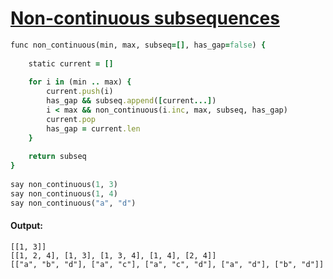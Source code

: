 [1]: http://rosettacode.org/wiki/Non-continuous_subsequences

# [Non-continuous subsequences][1]

```ruby
func non_continuous(min, max, subseq=[], has_gap=false) {
 
    static current = []
 
    for i in (min .. max) {
        current.push(i)
        has_gap && subseq.append([current...])
        i < max && non_continuous(i.inc, max, subseq, has_gap)
        current.pop
        has_gap = current.len
    }
 
    return subseq
}
 
say non_continuous(1, 3)
say non_continuous(1, 4)
say non_continuous("a", "d")
```

#### Output:
```
[[1, 3]]
[[1, 2, 4], [1, 3], [1, 3, 4], [1, 4], [2, 4]]
[["a", "b", "d"], ["a", "c"], ["a", "c", "d"], ["a", "d"], ["b", "d"]]
```
